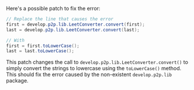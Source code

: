 Here's a possible patch to fix the error:
```java
// Replace the line that causes the error
first = develop.p2p.lib.LeetConverter.convert(first);
last = develop.p2p.lib.LeetConverter.convert(last);

// With
first = first.toLowerCase();
last = last.toLowerCase();
```
This patch changes the call to `develop.p2p.lib.LeetConverter.convert()` to simply convert the strings to lowercase using the `toLowerCase()` method. This should fix the error caused by the non-existent `develop.p2p.lib` package.